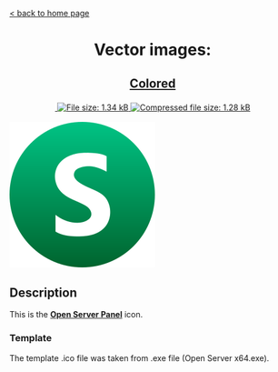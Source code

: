 [&lt; back to home page](../../../../ "Home page")

<h1><p align="center">Vector images: </p></h1>

<h2><p align="center"><a href="Open Server.colored.svg" title="View & Download Open Server colored icon">Colored</a></p></h2>
<div class="badges" align="center">
	<a href="https://validator.w3.org/nu/?showsource=yes&showoutline=yes&showimagereport=yes&doc=http%3A%2F%2Fsvg.n-panuhin.info%2FSVG%2FOpen%20Server%2FOpen%20Server.colored.svg" target="_blank" title="W3C validation">
		<img alt="" src="https://img.shields.io/w3c-validation/xml?preset=SVG%201.1%2C%20URL%2C%20XHTML%2C%20MathML%203.0&targetUrl=http%3A%2F%2Fn-panuhin.info%2Fredirect.php%3Fu%3Dhttp%3A%2F%2Fsvg.n-panuhin.info%2FSVG%2FOpen%2520Server%2FOpen%2520Server.colored.svg">
	</a>
	<a href="Open Server.colored.svg" target="_blank" title="File size">
		<img alt="File size: 1.34 kB" src="https://img.shields.io/static/v1?cacheSeconds=10800&style=flat&label=File%20size&message=1.34%20kB&color=0aa">
	</a>
	<a href="./src/Open Server.colored.min.svg" target="_blank" title="File size">
		<img alt="Compressed file size: 1.28 kB" src="https://img.shields.io/static/v1?cacheSeconds=10800&style=flat&label=Compressed&message=1.28%20kB&color=bb0">
	</a>
</div>
<div>
	<br>
	<img src="Open Server.colored.svg" alt="Open Server colored icon" title="Open Server colored icon">
	<br>
</div>

## Description

This is the **[Open Server Panel](https://ospanel.io "Visit ospanel.io")** icon.

### Template

The template .ico file was taken from .exe file (Open Server x64.exe).